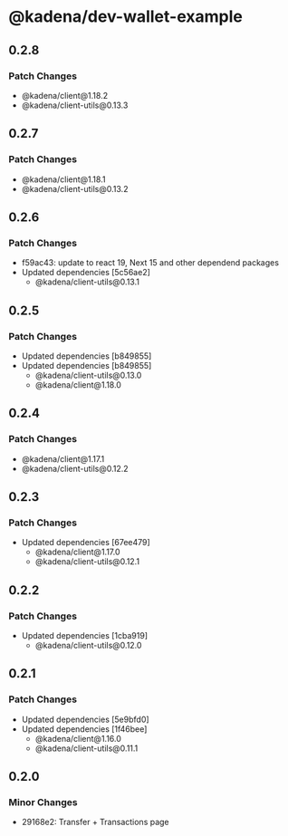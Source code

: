 # @kadena/dev-wallet-example

## 0.2.8

### Patch Changes

- @kadena/client\@1.18.2
- @kadena/client-utils\@0.13.3

## 0.2.7

### Patch Changes

- @kadena/client\@1.18.1
- @kadena/client-utils\@0.13.2

## 0.2.6

### Patch Changes

- f59ac43: update to react 19, Next 15 and other dependend packages
- Updated dependencies \[5c56ae2]
  - @kadena/client-utils\@0.13.1

## 0.2.5

### Patch Changes

- Updated dependencies \[b849855]
- Updated dependencies \[b849855]
  - @kadena/client-utils\@0.13.0
  - @kadena/client\@1.18.0

## 0.2.4

### Patch Changes

- @kadena/client\@1.17.1
- @kadena/client-utils\@0.12.2

## 0.2.3

### Patch Changes

- Updated dependencies \[67ee479]
  - @kadena/client\@1.17.0
  - @kadena/client-utils\@0.12.1

## 0.2.2

### Patch Changes

- Updated dependencies \[1cba919]
  - @kadena/client-utils\@0.12.0

## 0.2.1

### Patch Changes

- Updated dependencies \[5e9bfd0]
- Updated dependencies \[1f46bee]
  - @kadena/client\@1.16.0
  - @kadena/client-utils\@0.11.1

## 0.2.0

### Minor Changes

- 29168e2: Transfer + Transactions page
